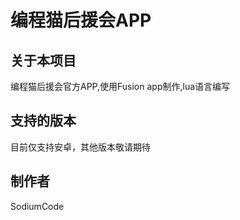 # 编程猫后援会APP
## 关于本项目
编程猫后援会官方APP,使用Fusion app制作,lua语言编写
## 支持的版本
目前仅支持安卓，其他版本敬请期待
## 制作者
SodiumCode
